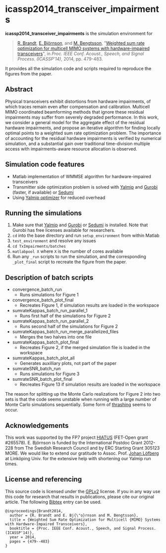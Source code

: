 icassp2014_transceiver_impairments
====

**icassp2014_transceiver_impairments** is the simulation environment for
> [R. Brandt][rabr5411], [E. Björnson][emilbjo], and [M. Bengtsson][matben], "[Weighted sum rate optimization for multicell MIMO systems with hardware-impaired transceivers][icassp2014_diva]", in _Proc. IEEE Conf. Acoust., Speech, and Signal Process. (ICASSP’14)_, 2014, pp. 479-483.

It provides all the simulation code and scripts required to reproduce the 
figures from the paper.

## Abstract
Physical transceivers exhibit distortions from hardware impairments, of which
traces remain even after compensation and calibration. Multicell MIMO
coordinated beamforming methods that ignore these residual impairments may
suffer from severely degraded performance. In this work, we consider a general
model for the aggregate effect of the residual hardware impairments, and propose
an iterative algorithm for finding locally optimal points to a weighted sum rate
optimization problem. The importance of accounting for the residual hardware
impairments is verified by numerical simulation, and a substantial gain over
traditional time-division multiple access with impairments-aware resource
allocation is observed.

## Simulation code features

* Matlab implementation of WMMSE algorithm for hardware-impaired transceivers
* Transmitter side optimization problem is solved with [Yalmip][yalmip] and
  [Gurobi][gurobi] (faster, if available) or [Sedumi][sedumi]
* Using [Yalmip optimizer][yalmipoptimizer] for reduced overhead

## Running the simulations

1. Make sure that [Yalmip][yalmip] and [Gurobi][gurobi] or [Sedumi][sedumi] is
   installed. Note that Gurobi has free licenses available for researchers.
2. `cd` into the base directory and run `setup_environment` from within Matlab
3. `test_environment` and resolve any issues
4. `cd TxImpairments/batches`
5. `matlabpool X` where `X` is the number of cores available
6. Run any `_run` scripts to run the simulation, and the corresponding 
   `_plot_final` script to recreate the figure from the paper.

## Description of batch scripts

- convergence_batch_run
  - Runs simulations for Figure 1
- convergence_batch_plot_final
  - Recreates Figure 1, if simulation results are loaded in the workspace
- sumrateKappas_batch_run_parallel_1
  - Runs first half of the simulations for Figure 2
- sumrateKappas_batch_run_parallel_2
  - Runs second half of the simulations for Figure 2
- sumrateKappas_batch_run_merge_parallelized_files
  - Merges the two halves into one file
- sumrateKappas_batch_plot_final
  - Recreates Figure 2, if the merged simulation file is loaded in the workspace
- sumrateKappas_batch_plot_all
  - Generates auxilliary plots, not part of the paper
- sumrateSNR_batch_run
  - Runs simulations for Figure 3
- sumrateSNR_batch_plot_final
  - Recreates Figure 13 if simulation results are loaded in the workspace

The reason for splitting up the Monte Carlo realizations for Figure 2 into two
sets is that the code seems unstable when running with a large number of Monte
Carlo simulations sequentially. Some form of [thrashing][thrashing] seems to
occur. 

## Acknowledgements
This work was supported by the FP7 project [HIATUS][hiatus] (FET-Open
grant #265578). E. Björnson is funded by the International Postdoc Grant
2012-228 from The Swedish Research Council and by ERC Starting Grant 305123
MORE. We would like to extend our gratitude to Assoc. Prof.
[Johan Löfberg][johanlofberg] at Linköping Univ. for the extensive help with
shortening our Yalmip run times.

## License and referencing
This source code is licensed under the [GPLv2][gplv2] license. If you in any way
use this code for research that results in publications, please cite our
original article. The following [Bibtex][bibtex] entry can be used.
```
@inproceedings{Brandt2014, 
  author = {R. Brandt and E. Bj{\"o}rnson and M. Bengtsson}, 
  title = {Weighted Sum Rate Optimization for Multicell {MIMO} Systems with Hardware-Impaired Transceivers}, 
  booktitle = {Proc. IEEE Conf. Acoust., Speech, and Signal Process. (ICASSP'14)}, 
  year = 2014,
  pages = {479--483}
}
```

[rabr5411]: http://www.kth.se/profile/rabr5411
[emilbjo]: http://www.kth.se/profile/emilbjo
[matben]: http://www.kth.se/profile/matben
[icassp2014_diva]: http://urn.kb.se/resolve?urn=urn:nbn:se:kth:diva-141944
[yalmip]: http://users.isy.liu.se/johanl/yalmip
[gurobi]: http://www.gurobi.com/
[sedumi]: https://github.com/sqlp/sedumi
[yalmipoptimizer]: http://users.isy.liu.se/johanl/yalmip/pmwiki.php?n=Commands.Optimizer
[thrashing]: http://en.wikipedia.org/wiki/Thrashing_(computer_science)
[hiatus]: http://www.fp7-hiatus.eu/
[johanlofberg]: https://github.com/johanlofberg
[gplv2]: http://choosealicense.com/licenses/gpl-v2
[bibtex]: http://www.bibtex.org/
